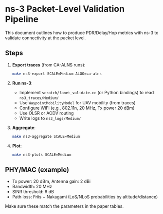 # ns-3 Packet-Level Validation Pipeline

This document outlines how to produce PDR/Delay/Hop metrics with ns-3 to validate connectivity at the packet level.

## Steps

1. **Export traces** (from CA-ALNS runs):
   ```bash
   make ns3-export SCALE=Medium ALGO=ca-alns
   ```

2. **Run ns-3**:
   - Implement `scratch/fanet_validate.cc` (or Python bindings) to read `ns3_traces/Medium/`
   - Use `WaypointMobilityModel` for UAV mobility (from traces)
   - Configure WiFi (e.g., 802.11n, 20 MHz, Tx power 20 dBm)
   - Use OLSR or AODV routing
   - Write logs to `ns3_logs/Medium/`

3. **Aggregate**:
   ```bash
   make ns3-aggregate SCALE=Medium
   ```

4. **Plot**:
   ```bash
   make ns3-plots SCALE=Medium
   ```

## PHY/MAC (example)

- Tx power: 20 dBm, Antenna gain: 2 dBi
- Bandwidth: 20 MHz
- SINR threshold: 6 dB
- Path loss: Friis + Nakagami (LoS/NLoS probabilities by altitude/distance)

Make sure these match the parameters in the paper tables.
